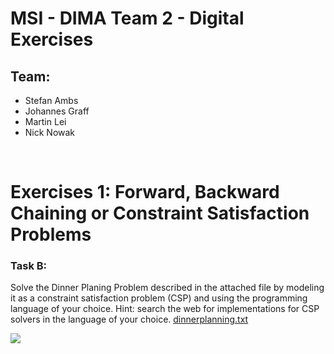 # MSI - DIMA Team 2 - Digital Exercises

## Team:
-  Stefan Ambs
-  Johannes Graff
-  Martin Lei
-  Nick Nowak

<br>

# Exercises 1: Forward, Backward Chaining or Constraint Satisfaction Problems

### Task B:
Solve the Dinner Planing Problem described in the attached file by modeling it as a constraint satisfaction problem (CSP) and using the programming language of your choice.
Hint: search the web for implementations for  CSP solvers in the language of your choice.
[dinnerplanning.txt](https://moodle.htwg-konstanz.de/moodle/pluginfile.php/19532/mod_assign/introattachment/0/dinnerplanning.txt?forcedownload=1)

![](https://img.shields.io/badge/Deadline-November_15th,_2023,_07:45-red?style=for-the-badge)

<br>

